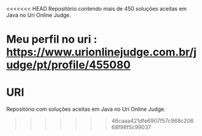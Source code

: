 <<<<<<< HEAD
Repositório contendo mais de 450 soluções aceitas em Java no Uri Online Judge.

Meu perfil no uri : https://www.urionlinejudge.com.br/judge/pt/profile/455080
=======
# URI
Repositório com soluções aceitas em Java no Uri Online Judge.
>>>>>>> 46caaa421dfe6907f57c968c20668f98f5c99037

